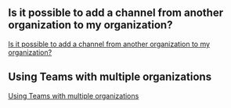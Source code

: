 ## Is it possible to add a channel from another organization to my organization?
[Is it possible to add a channel from another organization to my organization?](https://techcommunity.microsoft.com/t5/microsoft-teams/is-it-possible-to-add-a-channel-from-another-organization-to-my/m-p/795215)

## Using Teams with multiple organizations
[Using Teams with multiple organizations](https://techcommunity.microsoft.com/t5/microsoft-teams/using-teams-with-multiple-organizations/m-p/1478857)



